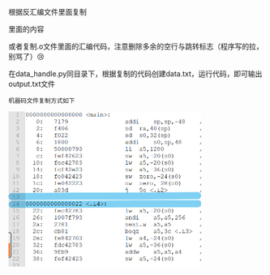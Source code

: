 根据反汇编文件里面复制<main>里面的内容

或者复制.o文件里面的汇编代码，注意删除多余的空行与跳转标志（程序写的拉，别骂了）:cry:

在data_handle.py同目录下，根据复制的代码创建data.txt，运行代码，即可输出output.txt文件

`机器码文件复制方式如下`

<img src="../../../../../大二下/picture/code1.png" alt="image-20220331003010805" style="zoom:50%;" />
